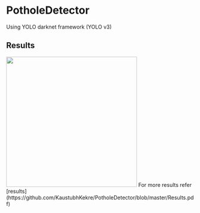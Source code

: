 # PotholeDetector
Using YOLO darknet framework (YOLO v3)

## Results
<img src="https://github.com/KaustubhKekre/PotholeDetector/blob/master/result1.jpg" width=350 height=350/> 
For more results refer [results](https://github.com/KaustubhKekre/PotholeDetector/blob/master/Results.pdf)

